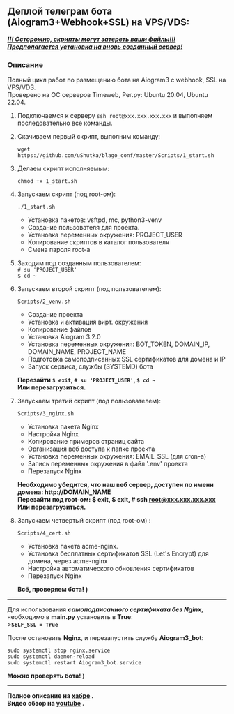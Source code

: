 ## Деплой телеграм бота (Aiogram3+Webhook+SSL) на VPS/VDS: 

<u>***!!! Осторожно, скрипты могут затереть ваши файлы!!!***</u>  
<u>***Предполагается установка на вновь созданный сервер!***</u>  

### Описание
Полный цикл работ по размещению бота на Aiogram3 c webhook, SSL на VPS/VDS.  
Проверено на ОС серверов Timeweb, Рег.ру:  Ubuntu 20.04, Ubuntu 22.04.

1. Подключаемся к серверу `ssh root@xxx.xxx.xxx.xxx` и выполняем последовательно все команды.    

2. Скачиваем первый скрипт, выполним команду:  
    ```
    wget https://github.com/uShutka/blago_conf/master/Scripts/1_start.sh
    ```

3. Делаем скрипт исполняемым:  
   ```
   chmod +x 1_start.sh
    ```

4. Запускаем скрипт (под root-ом):  
    ```
    ./1_start.sh
    ```
    - Установка пакетов: vsftpd, mc, python3-venv
    - Создание пользователя для проекта.
    - Установка переменных окружения: PROJECT_USER
    - Копирование скриптов в каталог пользователя
    - Смена пароля root-а

5. Заходим под созданным пользователем:  
    `# su 'PROJECT_USER'`  
    `$ cd ~`

6. Запускаем второй скрипт (под пользователем):  
    ```
    Scripts/2_venv.sh
    ```
    - Создание проекта
    - Установка и активация вирт. окружения
    - Копирование файлов
    - Установка Aiogram 3.2.0
    - Установка переменных окружения: BOT_TOKEN, DOMAIN_IP, DOMAIN_NAME, PROJECT_NAME
    - Подготовка самоподписанных SSL сертификатов для домена и IP
    - Запуск сервиса, службы (SYSTEMD) бота
    
    **Перезайти `$ exit`, `# su 'PROJECT_USER'`, `$ cd ~`**  
    **Или перезагрузиться.**  

7. Запускаем третий скрипт (под пользователем):  
    ```
    Scripts/3_nginx.sh
    ```
    - Установка пакета Nginx
    - Настройка Nginx
    - Копирование примеров страниц сайта
    - Организация веб доступа к папке проекта
    - Установка переменных окружения: EMAIL_SSL (для cron-а)
    - Запись переменных окружения в файл '.env' проекта
    - Перезапуск Nginx
    
    **Необходимо убедится, что наш веб сервер, доступен по имени домена: http://DOMAIN_NAME**  
    **Перезайти под root-ом: $ exit, $ exit, # ssh root@xxx.xxx.xxx.xxx**  
     **Или перезагрузиться.**  

8. Запускаем четвертый скрипт (под root-ом) :  
    ```
    Scripts/4_cert.sh
    ```
    - Установка пакета acme-nginx.
    - Установка бесплатных сертификатов SSL (Let's Encrypt) для домена, через acme-nginx
    - Настройка автоматического обновления сертификатов
    - Перезапуск Nginx

    **Всё, проверяем бота! )**
<hr>  

Для использования ***самоподписанного сертификата без Nginx***, необходимо в **main.py** установить в **True**:  
    >**`SELF_SSL = True`**  

После остановить **Nginx**, и перезапустить службу **Aiogram3_bot**:  
    
    sudo systemctl stop nginx.service
    sudo systemctl daemon-reload
    sudo systemctl restart Aiogram3_bot.service  

   **Можно проверять бота! )**
<hr>  

**Полное описание на <a href='https://habr.com/ru/articles/783398/' target='_blank'>хабре</a> .**  
**Видео обзор на [youtube](https://youtu.be/Rk9U3SrB0Go) .**  

